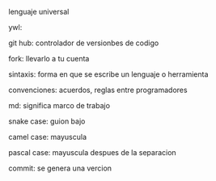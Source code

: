 lenguaje universal

ywl:

git hub: controlador de versionbes de codigo

fork: llevarlo a tu cuenta

sintaxis: forma en que se escribe un lenguaje o herramienta

convenciones: acuerdos, reglas entre programadores

md: significa marco de trabajo

snake case: guion bajo

camel case: mayuscula

pascal case: mayuscula despues de la separacion

commit: se genera una vercion


